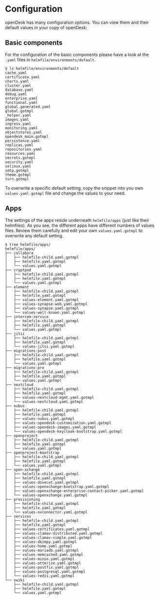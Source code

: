 # Configuration

openDesk has many configuration options. You can view them and their default values in your copy of openDesk:

## Basic components

 For the configuration of the basic components please have a look at the `.yaml` files in `helmfile/environments/default`.

 ```
 $ ls helmfile/environments/default
cache.yaml
certificate.yaml
charts.yaml
cluster.yaml
database.yaml
debug.yaml
enterprise.yaml
functional.yaml
global.generated.yaml
global.gotmpl
_helper.yaml
images.yaml
ingress.yaml
monitoring.yaml
objectstores.yaml
opendesk_main.gotmpl
persistence.yaml
replicas.yaml
repositories.yaml
resources.yaml
secrets.gotmpl
security.yaml
selinux.yaml
smtp.gotmpl
theme.gotmpl
turn.gotmpl
```

To overwrite a specific default setting, copy the snippet into you own `values.yaml.gotmpl` file and change the values to your need.

## Apps

The settings of the apps reside underneath `helmfile/apps` (just like their helmfiles). As you see, the different apps have different numbers of values files. Review them carefully and edit your own `values.yaml.gotmpl` to overwrite any default setting.

```
$ tree helmfile/apps/
helmfile/apps/
├── collabora
│   ├── helmfile-child.yaml.gotmpl
│   ├── helmfile.yaml.gotmpl
│   └── values.yaml.gotmpl
├── cryptpad
│   ├── helmfile-child.yaml.gotmpl
│   ├── helmfile.yaml.gotmpl
│   └── values.yaml.gotmpl
├── element
│   ├── helmfile-child.yaml.gotmpl
│   ├── helmfile.yaml.gotmpl
│   ├── values-element.yaml.gotmpl
│   ├── values-synapse-web.yaml.gotmpl
│   ├── values-synapse.yaml.gotmpl
│   └── values-well-known.yaml.gotmpl
├── intercom-service
│   ├── helmfile-child.yaml.gotmpl
│   ├── helmfile.yaml.gotmpl
│   └── values.yaml.gotmpl
├── jitsi
│   ├── helmfile-child.yaml.gotmpl
│   ├── helmfile.yaml.gotmpl
│   └── values-jitsi.yaml.gotmpl
├── migrations-post
│   ├── helmfile-child.yaml.gotmpl
│   ├── helmfile.yaml.gotmpl
│   └── values.yaml.gotmpl
├── migrations-pre
│   ├── helmfile-child.yaml.gotmpl
│   ├── helmfile.yaml.gotmpl
│   └── values.yaml.gotmpl
├── nextcloud
│   ├── helmfile-child.yaml.gotmpl
│   ├── helmfile.yaml.gotmpl
│   ├── values-nextcloud-mgmt.yaml.gotmpl
│   └── values-nextcloud.yaml.gotmpl
├── nubus
│   ├── helmfile-child.yaml.gotmpl
│   ├── helmfile.yaml.gotmpl
│   ├── values-nubus.yaml.gotmpl
│   ├── values-opendesk-customization.yaml.gotmpl
│   ├── values-opendesk-images.yaml.gotmpl
│   └── values-opendesk-keycloak-bootstrap.yaml.gotmpl
├── openproject
│   ├── helmfile-child.yaml.gotmpl
│   ├── helmfile.yaml.gotmpl
│   └── values.yaml.gotmpl
├── openproject-bootstrap
│   ├── helmfile-child.yaml.gotmpl
│   ├── helmfile.yaml.gotmpl
│   └── values.yaml.gotmpl
├── open-xchange
│   ├── helmfile-child.yaml.gotmpl
│   ├── helmfile.yaml.gotmpl
│   ├── values-dovecot.yaml.gotmpl
│   ├── values-openxchange-bootstrap.yaml.gotmpl
│   ├── values-openxchange-enterprise-contact-picker.yaml.gotmpl
│   └── values-openxchange.yaml.gotmpl
├── provisioning
│   ├── helmfile-child.yaml.gotmpl
│   ├── helmfile.yaml.gotmpl
│   └── values-oxconnector.yaml.gotmpl
├── services
│   ├── helmfile-child.yaml.gotmpl
│   ├── helmfile.yaml.gotmpl
│   ├── values-certificates.yaml.gotmpl
│   ├── values-clamav-distributed.yaml.gotmpl
│   ├── values-clamav-simple.yaml.gotmpl
│   ├── values-dkimpy.yaml.gotmpl
│   ├── values-home.yaml.gotmpl
│   ├── values-mariadb.yaml.gotmpl
│   ├── values-memcached.yaml.gotmpl
│   ├── values-minio.yaml.gotmpl
│   ├── values-otterize.yaml.gotmpl
│   ├── values-postfix.yaml.gotmpl
│   ├── values-postgresql.yaml.gotmpl
│   └── values-redis.yaml.gotmpl
└── xwiki
    ├── helmfile-child.yaml.gotmpl
    ├── helmfile.yaml.gotmpl
    └── values.yaml.gotmpl


```
